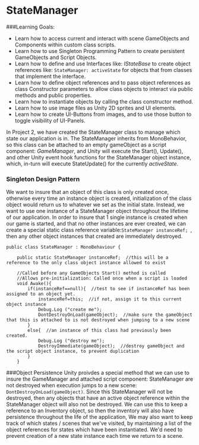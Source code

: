 # StateManager

###Learning Goals:
- Learn how to access current and interact with scene GameObjects and Components within custom class scripts.
- Learn how to use Singleton Programming Pattern to create persistent GameObjects and Script Objects.
- Learn how to define and use Interfaces like: *IStateBase* to create object references like: `StateManager: activeState` for objects that from classes that implement the interface.
- Learn how to define object references and to pass object references as class Constructor parameters to allow class objects to interact via public methods and public properties. 
- Learn how to instantiate objects by calling the class constructor method.
- Learn how to use image files as Unity 2D sprites and UI elements.
- Learn how to create UI-Buttons from images, and to use those button to toggle visibility of UI-Panels.


In Project 2, we have created the StateManager class to manage which state our application is in.  The StateManager inherits from MonoBehavior, so this class can be attached to an empty gameObject as a script component: *GameManager*, and Unity will execute the Start(), Update(), and other Unity event hook functions for the StateManager object instance, which, in-turn will execute StateUpdate() for the currently *activeState*.  

### Singleton Design Pattern
We want to insure that an object of this class is only created once, otherwise every time an instance object is created, initialization of the class object would return us to whatever we set as the initial state.  Instead, we want to use one instance of a StateManager object throughout the lifetime of our application. In order to insure that 1 single instance is created when our game is started, and that no other instances are ever created, we can create a special static class reference variable:``StateManager instanceRef; ``, then any other object instances that created are immediately destroyed.


```
public class StateManager : MonoBehaviour {

    public static StateManager instanceRef;  //this will be a reference to the only class object instance allowed to exist
    
	//Called before any GameObjects Start() method is called
	//Allows pre-initialization: Called once when a script is loaded
	void Awake(){
		if(instanceRef==null){  //test to see if instanceRef has been assigned to an object yet.
			instanceRef=this;  //if not, assign it to this current object instance
			Debug.Log ("create me");
			DontDestroyOnLoad(gameObject);  //make sure the gameObject that this is attached to is not destroyed when jumping to a new scene
		}
		else{  //an instance of this class had previously been created.
			Debug.Log ("destroy me");
			DestroyImmediate(gameObject);  //destroy gameObject and the script object instance, to prevent duplication
		}
	}
```

###Object Persistence 
Unity proivdes a special method that we can use to insure the GameManager and attached script component: StateManager are not destroyed when execution jumps to a new scene: ``DontDestroyOnLoad(gameObject)``.  Since this StateManager will not be destroyed, then any objects that have an active object reference within the StateManager object will also not be destroyed.  We can use this to keep a reference to an Inventory object, so then the inventory will also have persistence throughout the life of the application,  We may also want to keep track of which states / scenes that we've visited, by maintaining a list of the object references for states which have been instantiated.  We'd need to prevent creation of a new state instance each time we return to a scene.  


